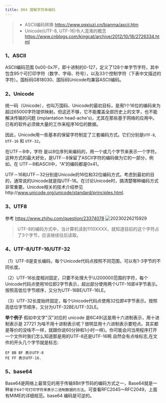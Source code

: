 ```yaml
---
title: 004 理解字符串编码
---
```


> - ASCII编码转换 https://www.qqxiuzi.cn/bianma/ascii.htm
> - Unicode(UTF-8, UTF-16)令人混淆的概念 https://www.cnblogs.com/kingcat/archive/2012/10/16/2726334.html

### 1、ASCII
ASCII编码范围 0x00-0x7F，即十进制的0-127，定义了128个单字节字符，其中包含95个可打印字符（数字、字母、符号），以及33个控制字符（下表中文描述的字符）。国标码GB18030、国际码Unicode均兼容ASCII编码。

### 2、Unicode
统一码（Unicode），也叫万国码、Unicode的最初目标，是用1个16位的编码来为超过65000字符提供映射。但这还不够，它不能覆盖全部历史上的文字，也不能解决传输的问题 (implantation head-ache's)，尤其在那些基于网络的应用中。已有的软件必须做大量的工作来程序16位的数据。 

因此，Unicode用一些基本的保留字符制定了三套编码方式。它们分别是`UTF-8`, `UTF-16` 和 `UTF-32`。

在UTF－8中，字符 是以8位序列来编码的，用一个或几个字节来表示一个字符。这种方式的最大好处，是UTF－8保留了ASCII字符的编码做为它的一部分，例如，在 UTF－8和ASCII中，“A”的编码都是0x41。

UTF－16和UTF－32分别是Unicode的16位和32位编码方式。考虑到最初的目的，通常说的Unicode就是指UTF-16。在讨论Unicode时，搞清楚哪种编码方式非常重要。Unicdoe相关的技术介绍参见http://www.unicode.org/unicode/standard/principles.html.

### 3、UTF8
参考 https://www.zhihu.com/question/23374078
![20230226215929](http://s3.airtlab.com/blog/20230226215929.png)

> UTF-8的编码方式中，当计算机读到1110XXXX，就知道目前的这个字符占了3个字节，应该继续往后读取。

### 4、UTF-8/UTF-16/UTF-32
（1）UTF-8是变长编码，每个Unicode代码点按照不同范围，可以有1-3字节的不同长度。

（2）UTF-16长度相对固定，只要不处理大于\U200000范围的字符，每个Unicode代码点使用16位即2字节表示，超出部分使用两个UTF-16即4字节表示。按照高低位字节顺序，又分为UTF-16BE/UTF-16LE。

（3）UTF-32长度始终固定，每个Unicode代码点使用32位即4字节表示。按照高低位字节顺序，又分为UTF-32BE/UTF-32LE。

**举个例子**
假如中文字"汉"对应的 unicode 是6C49(这是用十六进制表示，用十进制表示是 27721 为啥不用十进制表示呢？很明显用十六进制表示要短点。其实都是等价的没啥不一样，就跟你说60分钟和1小时一样)。你可能会问当用程序打开一个文件时我们怎么知道那是用的UTF-8还是UTF-16啊.自然会有点啥标志,在文件的开头几个字节就是标志:
```
EF BB BF 表示UTF-8
FE FF 表示UTF-16.
```

### 5、base64
Base64是网络上最常见的用于传输8Bit字节码的编码方式之一，Base64就是一种`基于64个可打印字符来表示二进制数据的方法`。可查看RFC2045～RFC2049，上面有MIME的详细规范。base64 编码是可逆的。